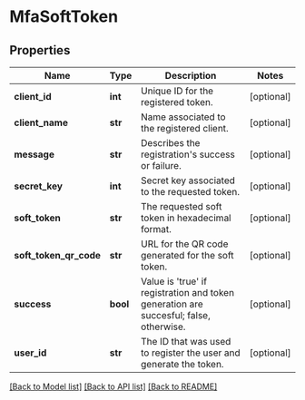 # MfaSoftToken

## Properties
Name | Type | Description | Notes
------------ | ------------- | ------------- | -------------
**client_id** | **int** | Unique ID for the registered token. | [optional] 
**client_name** | **str** | Name associated to the registered client. | [optional] 
**message** | **str** | Describes the registration&#39;s success or failure. | [optional] 
**secret_key** | **int** | Secret key associated to the requested token. | [optional] 
**soft_token** | **str** | The requested soft token in hexadecimal format. | [optional] 
**soft_token_qr_code** | **str** | URL for the QR code generated for the soft token. | [optional] 
**success** | **bool** | Value is &#39;true&#39; if registration and token generation are succesful; false, otherwise. | [optional] 
**user_id** | **str** | The ID that was used to register the user and generate the token. | [optional] 

[[Back to Model list]](../README.md#documentation-for-models) [[Back to API list]](../README.md#documentation-for-api-endpoints) [[Back to README]](../README.md)


